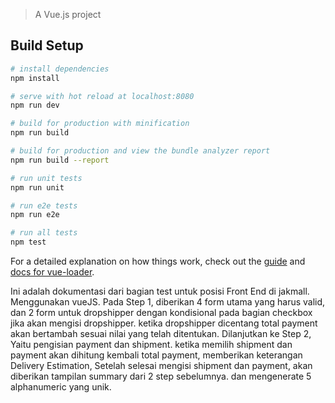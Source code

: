 > A Vue.js project

## Build Setup

``` bash
# install dependencies
npm install

# serve with hot reload at localhost:8080
npm run dev

# build for production with minification
npm run build

# build for production and view the bundle analyzer report
npm run build --report

# run unit tests
npm run unit

# run e2e tests
npm run e2e

# run all tests
npm test
```

For a detailed explanation on how things work, check out the [guide](http://vuejs-templates.github.io/webpack/) and [docs for vue-loader](http://vuejs.github.io/vue-loader).

Ini adalah dokumentasi dari bagian test untuk posisi Front End di jakmall. Menggunakan vueJS.
Pada Step 1, diberikan 4 form utama yang harus valid, dan 2 form untuk dropshipper dengan kondisional pada bagian checkbox jika akan mengisi dropshipper. ketika dropshipper dicentang total payment akan bertambah sesuai nilai yang telah ditentukan.
Dilanjutkan ke Step 2, Yaitu pengisian payment dan shipment. ketika memilih shipment dan payment akan dihitung kembali total payment, memberikan keterangan Delivery Estimation,
Setelah selesai mengisi shipment dan payment, akan diberikan tampilan summary dari 2 step sebelumnya. dan mengenerate 5 alphanumeric yang unik.